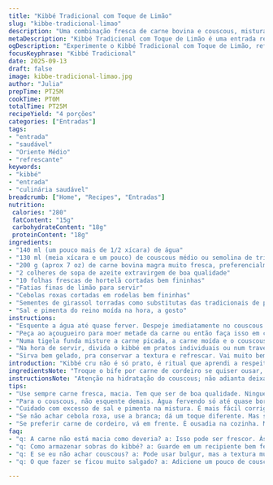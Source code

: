```yaml
---
title: "Kibbé Tradicional com Toque de Limão"
slug: "kibbe-tradicional-limao"
description: "Uma combinação fresca de carne bovina e couscous, misturada com ervas e finalizada com toques crocantes e cítricos. Serve uma entrada refrescante, fria, com notas aromáticas de hortelã e textura interessante. Perfeito para variar o cardápio e explorar sabores do Oriente Médio adaptados."
metaDescription: "Kibbé Tradicional com Toque de Limão é uma entrada refrescante e saborosa, que une carne fresca, couscous e ervas aromáticas de maneira incrível."
ogDescription: "Experimente o Kibbé Tradicional com Toque de Limão, refrescante e cheio de sabor; uma combinação perfeita de carne, couscous e ervas aromáticas."
focusKeyphrase: "Kibbé Tradicional"
date: 2025-09-13
draft: false
image: kibbe-tradicional-limao.jpg
author: "Julia"
prepTime: PT25M
cookTime: PT0M
totalTime: PT25M
recipeYield: "4 porções"
categories: ["Entradas"]
tags:
- "entrada"
- "saudável"
- "Oriente Médio"
- "refrescante"
keywords:
- "kibbé"
- "entrada"
- "culinária saudável"
breadcrumb: ["Home", "Recipes", "Entradas"]
nutrition: 
 calories: "280"
 fatContent: "15g"
 carbohydrateContent: "18g"
 proteinContent: "18g"
ingredients:
- "140 ml (um pouco mais de 1/2 xícara) de água"
- "130 ml (meia xícara e um pouco) de couscous médio ou semolina de trigo duro"
- "200 g (aprox 7 oz) de carne bovina magra muito fresca, preferencialmente patinho ou coxão mole"
- "2 colheres de sopa de azeite extravirgem de boa qualidade"
- "10 folhas frescas de hortelã cortadas bem fininhas"
- "Fatias finas de limão para servir"
- "Cebolas roxas cortadas em rodelas bem fininhas"
- "Sementes de girassol torradas como substitutas das tradicionais de pinhão"
- "Sal e pimenta do reino moída na hora, a gosto"
instructions:
- "Esquente a água até quase ferver. Despeje imediatamente no couscous numa tigela média. Cubra bem com um pano limpo; deixe o couscous absorver a água por cerca de 6 a 7 minutos até inchar e hidratar. Se ainda tiver bolinhas, solte com garfo para desgrudar e deixe esfriar."
- "Peça ao açougueiro para moer metade da carne ou então faça isso em casa num processador, pulsando rapidamente para não virar pasta. Corte o resto em cubinhos pequenos, uniformes, pra variar a textura. Guarde tudo gelado até a receita montar."
- "Numa tigela funda misture a carne picada, a carne moída e o couscous já frio. Jogue a hortelã, tempere com sal e pimenta do reino na hora. Regue tudo com azeite com calma, misturando até o azeite ser absorvido e a mistura ficar homogênea, quase pegajosa. Cubra com filme e deixe na geladeira uns 13 minutos, tempo pra harmonizar."
- "Na hora de servir, divida o kibbé em pratos individuais ou num travessa. Faça pequenas cavidades ou furos no meio para despejar um fio de azeite — isso dá um brilho extra e sabor na hora. Complete com fatias de limão, rodelas finas de cebola roxa para um contraste crocante e levemente doce, além das sementes de girassol tostadas que dão crunch sutil e cor bonita."
- "Sirva bem gelado, pra conservar a textura e refrescar. Vai muito bem acompanhado de pão pita fresquinho ou torradinhas crocantes para mergulhar e fazer a festa."
introduction: "Kibbé cru não é só prato, é ritual que aprendi a respeitar. A carne precisa ser fresca e macia, couscous tem que estar no ponto pra dar liga mas nem empapado. Desde a primeira vez que provei, entendi logo: hortelã entra pra balanço aromático, limão para corte cítrico, e textura é rei aqui. Troquei o tradicional pinhão por sementes de girassol torradas pra aquele croc-croc inesperado, fácil de achar em qualquer mercado brasileiro. Não tem lactose, nem glúten — perfeito pra variar. E o melhor? Monta rápido, esfriando com calma o suficiente pra tudo se integrar. Pode preparado rapidinho, ou esperar um pouco mais pra saborar com mais calma. Assim aprendi. Assim gosto."
ingredientsNote: "Troque o bife por carne de cordeiro se quiser ousar, preferindo partes macias tipo pernil desossado. Evite peças muito gordurosas; a ideia é manter frescor e leveza. No lugar do couscous comum, a semolina mais grossa pode dar sensação mais encorpada, embora chore por hidratação exata pra não virar papa. O azeite é o tempero heroico, invista num extravirgem decente, do tipo que você acredita que pode finalizar pratos crus. Hortelã sempre fresca, e não coloque muita; exagero deixa o prato amargor. A semente de girassol substitui o pinhão para quem não acha fácil ou faz restrição alimentar. Salpicar cebola roxa deixa crocante e chegar limão ajuda equilibrar o prato, equilibrar sabores. Temperar bem faz diferença e sempre corrigir sal no final, pro cru não ficar sem graça."
instructionsNote: "Atenção na hidratação do couscous; não adianta deixar muito tempo por cima do fogo ou ele amolece demais. O truque é tampá-lo imediatamente após despejar a água quente, e soltar os grãos com um garfo depois de 6 a 7 minutos. Processar a carne sem transformar em pasta exige pulsar poucas vezes, nada de liquidificar. Misturar com calma azeite ajuda a formar uma textura única, que liga o couscous e a carne sem ser grudenta demais. Deixar o conjunto na geladeira selado é essencial para maturar sabor e ajustar textura, uns 13 a 15 minutos são suficientes; mais que isso pode ressecar. Na hora de montar, cavar espaço para o azeite nos pratos faz o interior brilhar e ajuda na degustação. E pra finalizar, capriche na decoração fresca com limão e cebola roxa, porque à vista também se come. Servir frio mantém firmeza e refrescância, não tente em temperatura ambiente."
tips:
- "Use sempre carne fresca, macia. Tem que ser de boa qualidade. Ninguém quer um kibbé com carne dura. A escolha da carne faz diferença. Corte bem o que não vai moer. Cada textura no prato traz uma experiência diferente. E não esqueça: a hortelã deve ser fresca. O sabor é bem diferente. Se usar seca, o prato não fica igual."
- "Para o couscous, não esquente demais. Água fervendo só até quase borbulhar; isso muda a textura totalmente. Muita água empapa. Hidratação correta é chave pra não virar papa. Despeje, tampe na hora, aguarde. Um garfo ajuda a soltar, comece a misturar gentilmente depois. Azeite depois. Bem líquido."
- "Cuidado com excesso de sal e pimenta na mistura. É mais fácil corrigir depois. Faça sempre uma provinha antes de servir. Se não estiver bom, ajuste. Mistura na geladeira por 13 a 15 minutos também ajuda a unir os sabores. Mas não passe muito disso, o kibbé resseca. Experiência me ensinou estes pontos."
- "Se não achar cebola roxa, use a branca; dá um toque diferente. Mas se passar do ponto, muito doce. As sementes de girassol são uma boa alternativa ao pinhão. Dão crocância e são fáceis de encontrar. Cor e textura; tudo conta nesse prato. Não esqueça das fatias de limão. A acidez ajuda a equilibrar."
- "Se preferir carne de cordeiro, vá em frente. É ousadia na cozinha. Mas escolha partes bem macias. Prepare tudo e sempre mantenha refrigerado. Calma na cozinha é essencial. Não pule passos. O equilíbrio de sabores é o que faz a diferença. Cada parte do processo é importante."
faq:
- "q: A carne não está macia como deveria? a: Isso pode ser frescor. Às vezes, deixar um tempo na geladeira pode ajudar. E não esqueça, carne passada demais perde textura. Volte a checar na hora de moer."
- "q: Como armazenar sobras do kibbé? a: Guarde em um recipiente bem fechado. Frigo sempre. Dura até 3 dias. Lembrando que o sabor pode mudar. Melhor consumir logo pra manter frescor."
- "q: E se eu não achar couscous? a: Pode usar bulgur, mas a textura muda um pouco. Deixe o bulgur de molho até hidratar. Mas cuidado com o tempo, não pode pasteurizar. Mantenha uma boca atenta na verificação."
- "q: O que fazer se ficou muito salgado? a: Adicione um pouco de couscous ou batata cozida para equilibrar. E deixe alguns minutos na geladeira. Pode ajudar bastante na absorção."

---
```

